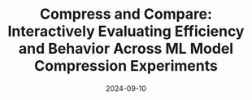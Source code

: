 ---
title: "Compress and Compare: Interactively Evaluating Efficiency and Behavior Across ML Model Compression Experiments"
authors:
  - key: angieboggust
    equal: true
  - key: venkatsivaraman
    equal: true
  - key: yannickassogba
  - key: donghaoren
  - key: dominikmoritz
  - key: fredhohman
venue: vis
type: conference
date: 2024-09-10
first_author: true
tag: vis
featured: true
links:
  - name: Project
    icon: project
    url: "https://machinelearning.apple.com/research/compress-compare"
  - name: Paper
    icon: paper
    url: "https://arxiv.org/pdf/2408.03274"
  - name: Video
    icon: video
    url: https://www.youtube.com/watch?v=ESst2nxcXuA&t=3210s
  - name: Preview
    icon: video
    url: https://www.youtube.com/watch?v=5tS7HFn5W6Y
  - name: Code
    icon: code
    url: "https://github.com/apple/ml-compress-and-compare"
---